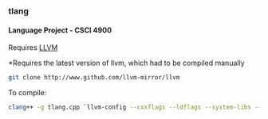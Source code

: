 ### tlang
#### Language Project - CSCI 4900

  Requires [LLVM](https://www.llvm.org)
  
  *Requires the latest version of llvm, which had to be compiled manually
  
```bash
git clone http://www.github.com/llvm-mirror/llvm
```
  
  To compile:
  
```bash
clang++ -g tlang.cpp `llvm-config --cxxflags --ldflags --system-libs --libs core` -o tlang
```
